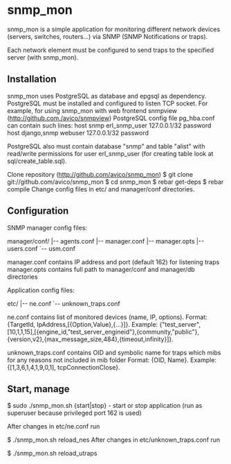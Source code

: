 snmp_mon
================================
snmp_mon is a simple application for monitoring different network
devices (servers, switches, routers...) via SNMP (SNMP Notifications or traps).

Each network element must be configured to send traps to the specified server
(with snmp_mon).


Installation
-------------------------
snmp_mon uses PostgreSQL as database and epgsql as dependency.
PostgreSQL must be installed and configured to listen TCP socket.
For example, for using snmp_mon with web frontend snmpview
(http://github.com./avico/snmpview)
PostgreSQL config file pg_hba.conf can contain such lines:
host    snmp             erl_snmp_user             127.0.0.1/32           password
host    django,snmp            webuser             127.0.0.1/32           password

PostgreSQL also must contain database "snmp" and table "alist" with
read/write permissions for user erl_snmp_user
(for creating table look at sql/create_table.sql).

Clone repository (http://github.com/avico/snmp_mon)
$ git clone git://github.com/avico/snmp_mon
$ cd snmp_mon
$ rebar get-deps
$ rebar compile
Change config files in etc/ and manager/conf  directories.

Configuration
-------------------------
SNMP manager config files:

manager/conf/
|-- agents.conf
|-- manager.conf
|-- manager.opts
|-- users.conf
`-- usm.conf

manager.conf contains IP address and port (default 162) for listening traps
manager.opts contains full path to manager/conf and manager/db directories

Application config files:

etc/
|-- ne.conf
`-- unknown_traps.conf

ne.conf contains list of monitored devices (name, IP, options).
Format:
{TargetId, IpAddress,[{Option,Value},{...}]}.
Example:
{"test_server",[10,1,1,15],[{engine_id,"test_server_engineid"},{community,"public"},{version,v2},{max_message_size,484},{timeout,infinity}]}.

unknown_traps.conf contains OID and symbolic name for traps which mibs
for any reasons not included in mib folder
Format:
{OID, Name}.
Example:
{[1,3,6,1,4,1,9,0,1], tcpConnectionClose}.

Start, manage
-------------------------
$ sudo ./snmp_mon.sh {start|stop} - start or stop application
(run as superuser because privileged port 162 is used)

After changes in etc/ne.conf run

$ ./snmp_mon.sh reload_nes
After changes in etc/unknown_traps.conf run

$ ./snmp_mon.sh reload_utraps

